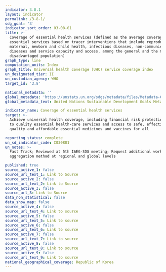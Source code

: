 ```yaml
---
indicator: 3.8.1
layout: indicator
permalink: /3-8-1/
sdg_goal: '3'
indicator_sort_order: 03-08-01
title: >-
  Coverage of essential health services (defined as the average coverage of
  essential services based on tracer interventions that include reproductive,
  maternal, newborn and child health, infectious diseases, non-communicable
  diseases and service capacity and access, among the general and the most
  disadvantaged population)
graph_type: line
computation_units: Index
graph_title: Universal health coverage (UHC) service coverage index
un_designated_tier: II
un_custodian_agency: WHO
target_id: '3.8'

national_metadata: ''
global_metadata: 'https://unstats.un.org/sdgs/metadata/files/Metadata-03-08-01.pdf'
global_metadata_text: United Nations Sustainable Development Goals Metadata (pdf 865kB)

indicator_name: Coverage of essential health services
target: >-
  Achieve universal health coverage, including financial risk protection, access
  to quality essential health-care services and access to safe, effective,
  quality and affordable essential medicines and vaccines for all

reporting_status: complete
un_sd_indicator_code: C030801
un_notes: >-
  Fast Track; Reviewed at 5th IAEG-SDG meeting; Request additional work on
  aggregation method at regional and global levels

published: true
source_active_1: false
source_url_text_1: Link to Source
source_active_2: false
source_url_text_2: Link to Source
source_active_3: false
source_url_3: Link to Source
data_non_statistical: false
data_show_map: false
source_active_4: false
source_url_text_4: Link to source
source_active_5: false
source_url_text_5: Link to source
source_active_6: false
source_url_text_6: Link to source
source_active_7: false
source_url_text_7: Link to source
source_active_8: false
source_url_text_8: Link to source
source_active_9: false
source_url_text_9: Link to source
national_geographical_coverage: Republic of Korea
---
```

